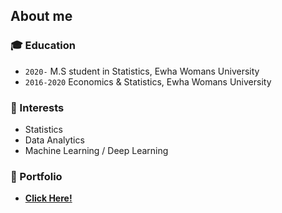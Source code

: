 ## About me

### :mortar_board: Education
* `2020-` M.S student in Statistics, Ewha Womans University
* `2016-2020` Economics & Statistics, Ewha Womans University

### :seedling: Interests
* Statistics
* Data Analytics
* Machine Learning / Deep Learning  
  
### 💎 Portfolio  
* **[Click Here!](https://github.com/hrlee113/hrlee113/blob/main/Portfolio%20(ver.%20April%2C%202021).pdf)**
<!--
**hyerin0113/hyerin0113** is a ✨ _special_ ✨ repository because its `README.md` (this file) appears on your GitHub profile.

Here are some ideas to get you started:
- 👋
- 🔭 I’m currently working on ...
- 🌱 I’m currently learning ...
- 👯 I’m looking to collaborate on ...
- 🤔 I’m looking for help with ...
- 💬 Ask me about ...
- 📫 How to reach me: ...
- 😄 Pronouns: ...
- ⚡ Fun fact: ...
-->
